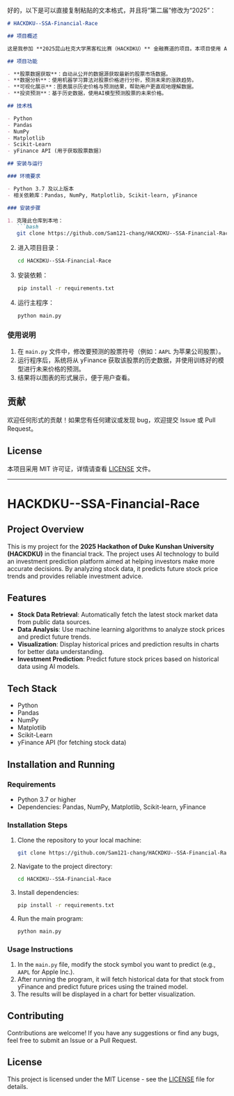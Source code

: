 好的，以下是可以直接复制粘贴的文本格式，并且将“第二届”修改为“2025”：

```markdown
# HACKDKU--SSA-Financial-Race

## 项目概述

这是我参加 **2025昆山杜克大学黑客松比赛（HACKDKU）** 金融赛道的项目。本项目使用 AI 技术构建了一个投资预测平台，旨在帮助投资者做出更精确的决策。通过分析股票数据，预测未来的股票价格走势，提供可靠的投资建议。

## 项目功能

- **股票数据获取**：自动从公开的数据源获取最新的股票市场数据。
- **数据分析**：使用机器学习算法对股票价格进行分析，预测未来的涨跌趋势。
- **可视化展示**：图表展示历史价格与预测结果，帮助用户更直观地理解数据。
- **投资预测**：基于历史数据，使用AI模型预测股票的未来价格。

## 技术栈

- Python
- Pandas
- NumPy
- Matplotlib
- Scikit-Learn
- yFinance API (用于获取股票数据)

## 安装与运行

### 环境要求

- Python 3.7 及以上版本
- 相关依赖库：Pandas, NumPy, Matplotlib, Scikit-learn, yFinance

### 安装步骤

1. 克隆此仓库到本地：
   ```bash
   git clone https://github.com/Sam121-chang/HACKDKU--SSA-Financial-Race.git
   ```
   
2. 进入项目目录：
   ```bash
   cd HACKDKU--SSA-Financial-Race
   ```

3. 安装依赖：
   ```bash
   pip install -r requirements.txt
   ```

4. 运行主程序：
   ```bash
   python main.py
   ```

### 使用说明

1. 在 `main.py` 文件中，修改要预测的股票符号（例如：`AAPL` 为苹果公司股票）。
2. 运行程序后，系统将从 yFinance 获取该股票的历史数据，并使用训练好的模型进行未来价格的预测。
3. 结果将以图表的形式展示，便于用户查看。

## 贡献

欢迎任何形式的贡献！如果您有任何建议或发现 bug，欢迎提交 Issue 或 Pull Request。

## License

本项目采用 MIT 许可证，详情请查看 [LICENSE](LICENSE) 文件。

---

# HACKDKU--SSA-Financial-Race

## Project Overview

This is my project for the **2025 Hackathon of Duke Kunshan University (HACKDKU)** in the financial track. The project uses AI technology to build an investment prediction platform aimed at helping investors make more accurate decisions. By analyzing stock data, it predicts future stock price trends and provides reliable investment advice.

## Features

- **Stock Data Retrieval**: Automatically fetch the latest stock market data from public data sources.
- **Data Analysis**: Use machine learning algorithms to analyze stock prices and predict future trends.
- **Visualization**: Display historical prices and prediction results in charts for better data understanding.
- **Investment Prediction**: Predict future stock prices based on historical data using AI models.

## Tech Stack

- Python
- Pandas
- NumPy
- Matplotlib
- Scikit-Learn
- yFinance API (for fetching stock data)

## Installation and Running

### Requirements

- Python 3.7 or higher
- Dependencies: Pandas, NumPy, Matplotlib, Scikit-learn, yFinance

### Installation Steps

1. Clone the repository to your local machine:
   ```bash
   git clone https://github.com/Sam121-chang/HACKDKU--SSA-Financial-Race.git
   ```

2. Navigate to the project directory:
   ```bash
   cd HACKDKU--SSA-Financial-Race
   ```

3. Install dependencies:
   ```bash
   pip install -r requirements.txt
   ```

4. Run the main program:
   ```bash
   python main.py
   ```

### Usage Instructions

1. In the `main.py` file, modify the stock symbol you want to predict (e.g., `AAPL` for Apple Inc.).
2. After running the program, it will fetch historical data for that stock from yFinance and predict future prices using the trained model.
3. The results will be displayed in a chart for better visualization.

## Contributing

Contributions are welcome! If you have any suggestions or find any bugs, feel free to submit an Issue or a Pull Request.

## License

This project is licensed under the MIT License - see the [LICENSE](LICENSE) file for details.
```

